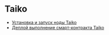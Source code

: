 <h1>Taiko</h1>

<ul>
  <li><a href="https://github.com/sm-stranger/nodes-guides-and-scripts/tree/main/Taiko/Taiko_Node">Установка и запуск ноды Taiko</a></li>
  <li><a href="">Деплой выполнение смарт-контракта Taiko</a></li>
</ul>
